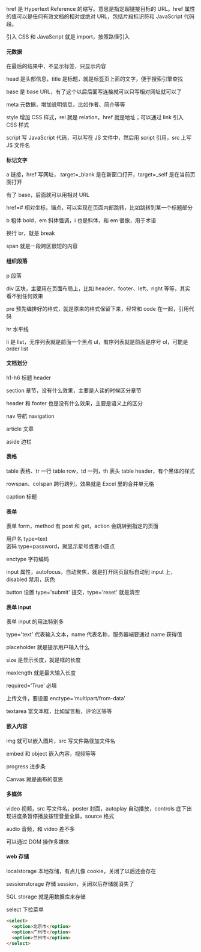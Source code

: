 
href 是 Hypertext Reference 的缩写。意思是指定超链接目标的 URL。href 属性的值可以是任何有效文档的相对或绝对 URL，包括片段标识符和 JavaScript 代码段。  

引入 CSS 和 JavaScript 就是 import，按照路径引入  

#### 元数据

在最后的结果中，不显示标签，只显示内容  

head 是头部信息，title 是标题，就是标签页上面的文字，便于搜索引擎查找  

base 是 base URL，有了这个以后后面写连接就可以只写相对网址就可以了  

meta 元数据，增加说明信息，比如作者、简介等等  

style 增加 CSS 样式，rel 就是 relation，href 就是地址；可以通过 link 引入 CSS 样式    

script 写 JavaScript 代码，可以写在 JS 文件中，然后用 script 引用，src 上写 JS 文件名  

#### 标记文字  

a 链接，href 写网址， target=\_blank 是在新窗口打开，target=\_self 是在当前页面打开   

有了 base，后面就可以用相对 URL  

href=\# 相对坐标，锚点，可以实现在页面内部跳转，比如跳转到某一个标题部分  

b 粗体 bold，em 斜体强调，i 也是斜体，和 em 很像，用于术语  

换行 br，就是 break  

span 就是一段跨区很短的内容  

#### 组织段落  

p 段落  

div 区块，主要用在页面布局上，比如 header、footer、left、right 等等，其实看不到任何效果  

pre 预先编排好的格式，就是原来的格式保留下来，经常和 code 在一起，引用代码  

hr 水平线  

li 是 list，无序列表就是前面一个黑点 ul，有序列表就是前面是序号 ol，可能是 order list   

#### 文档划分  

h1-h6 标题 header  

section 章节，没有什么效果，主要是人读的时候区分章节  

header 和 footer 也是没有什么效果，主要是语义上的区分  

nav 导航 navigation  

article 文章  

aside 边栏  

#### 表格  

table 表格、tr 一行 table row，td 一列，th 表头 table header，有个黑体的样式  

rowspan、colspan 跨行跨列，效果就是 Excel 里的合并单元格  

caption 标题  

#### 表单

表单 form，method 有 post 和 get，action 会跳转到指定的页面  

用户名 type=text  
密码 type=password，就显示星号或者小圆点  

enctype 字符编码  

input 属性，autofocus，自动聚焦，就是打开网页鼠标自动到 input 上，disabled 禁用，灰色  

button 设置 type='submit' 提交，type='reset' 就是清空  

#### 表单 input  

表单 input 的用法特别多  

type='text' 代表输入文本，name 代表名称，服务器端要通过 name 获得值  

placeholder 就是提示用户输入什么  

size 是显示长度，就是框的长度  

maxlength 就是最大输入长度  

required='True' 必填  

上传文件，要设置 enctype='multipart/from-data'  

textarea 富文本框，比如留言板，评论区等等  

#### 嵌入内容  

img 就可以嵌入图片，src 写文件路径加文件名  

embed 和 object 嵌入内容，视频等等  

progress 进步条  

Canvas 就是画布的意思  

#### 多媒体  

video 视频，src 写文件名，poster 封面，autoplay 自动播放，controls 底下出现进度条暂停播放按钮音量全屏，source 格式  

audio 音频，和 video 差不多  

可以通过 DOM 操作多媒体  

#### web 存储  

localstorage 本地存储，有点儿像 cookie，关闭了以后还会存在   

sessionstorage 存储 session，关闭以后存储就消失了    

SQL storage 就是用数据库来存储  


select 下拉菜单  
```html
<select>  
  <option>北京市</option>
  <option>广州市</option>
  <option>兰州市</option>
</select>  
```
